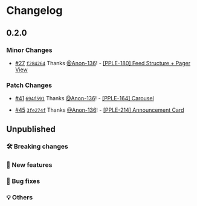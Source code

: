 # Changelog

## 0.2.0

### Minor Changes

- [#27](https://github.com/PPLEThai/pple-today/pull/27) [`f284264`](https://github.com/PPLEThai/pple-today/commit/f2842645e0998c6e7f71d4a8a679e6965b61d9c5) Thanks [@Anon-136](https://github.com/Anon-136)! - [[PPLE-180] Feed Structure + Pager View](https://linear.app/snts/issue/PPLE-180/pager)

### Patch Changes

- [#41](https://github.com/PPLEThai/pple-today/pull/41) [`694f591`](https://github.com/PPLEThai/pple-today/commit/694f59156ac37cd2681469f273a5fcb14e888ed2) Thanks [@Anon-136](https://github.com/Anon-136)! - [[PPLE-164] Carousel](https://linear.app/snts/issue/PPLE-164/carousel)

- [#45](https://github.com/PPLEThai/pple-today/pull/45) [`3fe274f`](https://github.com/PPLEThai/pple-today/commit/3fe274f63a5e112086581e6ef1b09715e57ad1d1) Thanks [@Anon-136](https://github.com/Anon-136)! - [[PPLE-214] Announcement Card](https://linear.app/snts/issue/PPLE-214/announcement-card)

## Unpublished

### 🛠 Breaking changes

### 🎉 New features

### 🐛 Bug fixes

### 💡 Others
